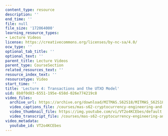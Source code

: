 ```yaml
---
content_type: resource
description: ''
end_time: ''
file: null
file_size: '172064000'
learning_resource_types:
- Lecture Videos
license: https://creativecommons.org/licenses/by-nc-sa/4.0/
ocw_type: ''
optional_tab_title: ''
optional_text: ''
parent_title: Lecture Videos
parent_type: CourseSection
related_resources_text: ''
resource_index_text: ''
resourcetype: Video
start_time: ''
title: 'Lecture 4: Transactions and the UTXO Model'
uid: 8b8f0d83-6551-195e-658d-026e774219c8
video_files:
  archive_url: https://archive.org/download/MITMAS.S62S18/MITMAS_S62S18_lec04_300k.mp4
  video_captions_file: /courses/mas-s62-cryptocurrency-engineering-and-design-spring-2018/fd5ec2b1ec3d58e5b9b908901a86531a_VT2o4KCEbes.vtt
  video_thumbnail_file: https://img.youtube.com/vi/VT2o4KCEbes/default.jpg
  video_transcript_file: /courses/mas-s62-cryptocurrency-engineering-and-design-spring-2018/5ac0f8aba9d90991a2b8caea57ff7490_VT2o4KCEbes.pdf
video_metadata:
  youtube_id: VT2o4KCEbes
---
```

